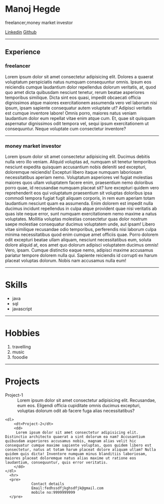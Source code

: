 <!DOCTYPE html>
<html lang="en">
<head>
    <meta charset="UTF-8">
    <meta name="viewport" content="width=device-width, initial-scale=1.0">
    <title>Document</title>
</head>
<body>
    <h1>Manoj Hegde</h1>
    <p>freelancer,money market investor</p>
    <A href ="https://www.linkedin.com">Linkedin</A>
    <A href ="https://github.com/">Github</A>
    <hr>
    <h2>Experience</h2>
    <h3>freelancer</h3>
    <p>Lorem ipsum dolor sit amet consectetur adipisicing elit. Dolores a quaerat voluptatum perspiciatis natus numquam consequuntur omnis. Ipsum eos reiciendis cumque laudantium dolor repellendus dolorum veritatis, at, quod quo amet dicta quibusdam nesciunt tenetur, rerum beatae asperiores temporibus similique. Dicta sint eos quasi, impedit obcaecati officia dignissimos atque maiores exercitationem assumenda vero vel laborum nisi ipsum, ipsam sapiente consequatur autem voluptate ut? Adipisci veritatis est cumque inventore labore! Omnis porro, maiores natus veniam laudantium dolor eum repellat vitae enim atque cum. Et, quae sit quisquam aspernatur dignissimos odit tempora vel, sequi ipsum exercitationem ut consequuntur. Neque voluptate cum consectetur inventore?</p>
    <hr>
    <h3>money market investor</h3>
    <p>Lorem ipsum dolor sit amet consectetur adipisicing elit. Ducimus debitis nulla vero illo veniam. Aliquid voluptas ad, numquam sit tenetur temporibus nesciunt expedita quisquam accusantium nobis deleniti sed excepturi, doloremque reiciendis! Excepturi libero itaque numquam laboriosam necessitatibus aperiam nemo. Voluptatum asperiores vel fugiat molestias maiores quos ullam voluptatem facere enim, praesentium nemo doloribus porro quae, id recusandae numquam placeat sit? Iure excepturi quidem vero reprehenderit eos qui voluptatum praesentium sit voluptas doloribus ipsa commodi tempora fugiat fugit aliquam corporis, in rem eum aperiam totam laudantium nesciunt quam ea assumenda. Enim dolorem est impedit nulla ducimus incidunt repellendus in culpa atque provident quae nisi veritatis ab quas iste neque error, sunt numquam exercitationem nemo maxime a natus voluptates. Mollitia voluptas molestias consectetur quas dolor nostrum saepe molestiae consequatur ducimus voluptatem unde, aut ipsam! Libero vitae similique recusandae odio temporibus, perferendis nisi laborum culpa minima necessitatibus quod enim cumque amet officiis quae. Porro dolorem odit excepturi beatae ullam aliquam, nesciunt necessitatibus eum, soluta dolore aliquid at, eos amet quo dolorum adipisci voluptatem ducimus omnis! Vero, ipsam. Cumque distinctio eaque nemo, adipisci maxime accusamus pariatur tempore dolorem nulla qui. Sapiente reiciendis id corrupti ex harum placeat voluptas dolorum. Nobis nam accusamus nulla eum!</p>
    <hr>
    <h1>Skills</h1>
    <ul>
        <li>java</li>
        <li>sql</li>
        <li>javascript</li>
      </ul> 
      <hr>
      <h1>Hobbies</h1>
      <ol>
        <li>travelling</li>
        <li>music</li>
        <li>fooodie</li>
      </ol> 
      <hr>
      <h1>Projects</h1>
      <dl>
        <dt>Project-1</dt>
        <dd>
        Lorem ipsum dolor sit amet consectetur adipisicing elit. Recusandae, eum eos. Eligendi officia cupiditate omnis ducimus excepturi, voluptas dolorum odit ab facere fuga alias necessitatibus?
        </dd>
    </dl>
      
    <dl>
        <dt>Project-2</dt>
        <dd>
         Lorem ipsum dolor sit amet consectetur adipisicing elit. Distinctio architecto quaerat a sint dolorum ea nam? Accusantium quibusdam asperiores accusamus nobis, magnam alias velit hic consequatur cumque maxime sapiente voluptas, quos quidem libero est consectetur, natus at totam harum placeat dolore aliquam ullam? Nulla quidem quis dicta! Inventore numquam minus blanditiis laboriosam, maiores placeat doloremque natus alias maxime ut ratione eos laudantium, consequuntur, quis error veritatis.
        </dd>
    </dl>
      <hr>
      <pre>
                Contact details
                Email:fedhssdfjkghsdfjk@gmail.com
                mobile no:9999999999
      </pre>


</body>
</html>
